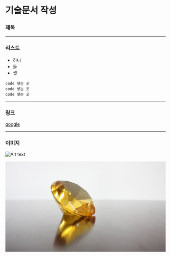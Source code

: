 # 기술문서 작성

### 제목

***

### 리스트
+ 하나
+ 둘
+ 셋

```
code 넣는 곳
code 넣는 곳
code 넣는 곳
```

***

### 링크
[google](https://www.google.com)

***

### 이미지

![Alt text](https://cdn.pixabay.com/photo/2015/08/15/11/53/cube-889456_1280.jpg)

![Alt text](img/diamond.jpg)
